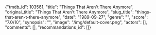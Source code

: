 {"tmdb_id": 103561, "title": "Things That Aren't There Anymore", "original_title": "Things That Aren't There Anymore", "slug_title": "things-that-aren-t-there-anymore", "date": "1989-09-27", "genre": "", "score": "7.0/10", "synopsis": "", "image": "/img/default-cover.png", "actors": [], "comments": [], "recommandations_id": []}